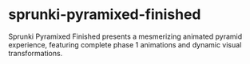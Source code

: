 # sprunki-pyramixed-finished
Sprunki Pyramixed Finished presents a mesmerizing animated pyramid experience, featuring complete phase 1 animations and dynamic visual transformations.
